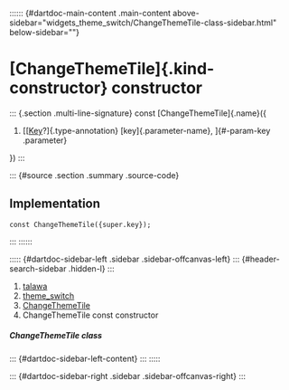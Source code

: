 :::::: {#dartdoc-main-content .main-content above-sidebar="widgets_theme_switch/ChangeThemeTile-class-sidebar.html" below-sidebar=""}
<div>

# [ChangeThemeTile]{.kind-constructor} constructor

</div>

::: {.section .multi-line-signature}
const [ChangeThemeTile]{.name}({

1.  [[[Key](https://api.flutter.dev/flutter/foundation/Key-class.html)?]{.type-annotation}
    [key]{.parameter-name}, ]{#-param-key .parameter}

})
:::

::: {#source .section .summary .source-code}
## Implementation

``` language-dart
const ChangeThemeTile({super.key});
```
:::
::::::

::::: {#dartdoc-sidebar-left .sidebar .sidebar-offcanvas-left}
::: {#header-search-sidebar .hidden-l}
:::

1.  [talawa](../../index.html)
2.  [theme_switch](../../widgets_theme_switch/)
3.  [ChangeThemeTile](../../widgets_theme_switch/ChangeThemeTile-class.html)
4.  ChangeThemeTile const constructor

##### ChangeThemeTile class

::: {#dartdoc-sidebar-left-content}
:::
:::::

::: {#dartdoc-sidebar-right .sidebar .sidebar-offcanvas-right}
:::
